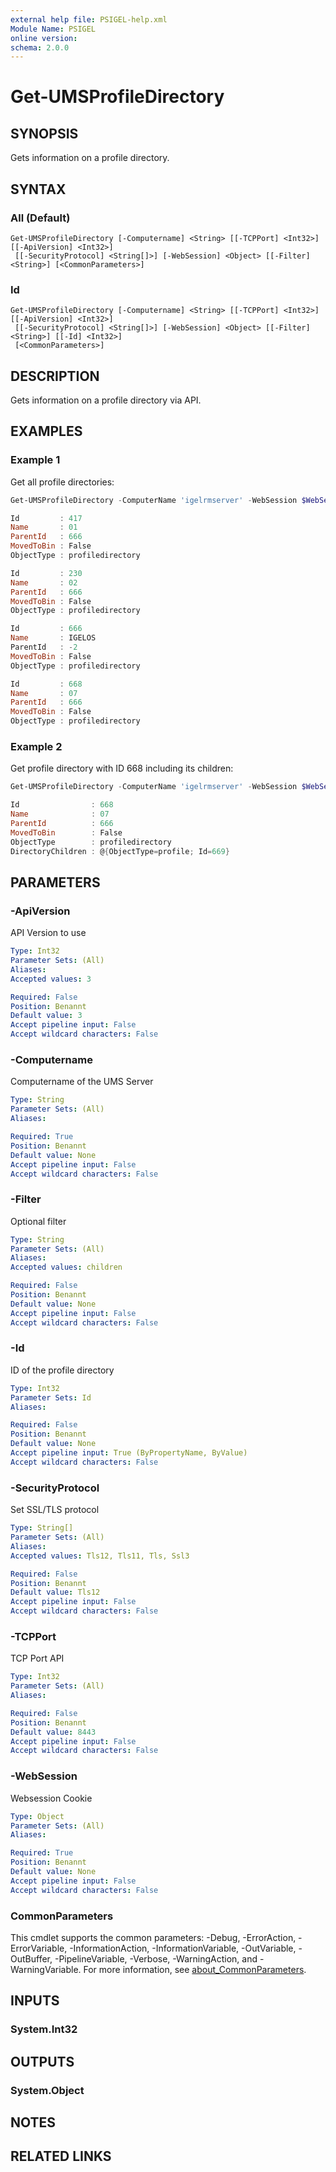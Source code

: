```yaml
---
external help file: PSIGEL-help.xml
Module Name: PSIGEL
online version:
schema: 2.0.0
---
```


# Get-UMSProfileDirectory

## SYNOPSIS
Gets information on a profile directory.

## SYNTAX

### All (Default)
```
Get-UMSProfileDirectory [-Computername] <String> [[-TCPPort] <Int32>] [[-ApiVersion] <Int32>]
 [[-SecurityProtocol] <String[]>] [-WebSession] <Object> [[-Filter] <String>] [<CommonParameters>]
```

### Id
```
Get-UMSProfileDirectory [-Computername] <String> [[-TCPPort] <Int32>] [[-ApiVersion] <Int32>]
 [[-SecurityProtocol] <String[]>] [-WebSession] <Object> [[-Filter] <String>] [[-Id] <Int32>]
 [<CommonParameters>]
```

## DESCRIPTION
Gets information on a profile directory via API.

## EXAMPLES

### Example 1

Get all profile directories:

```powershell
Get-UMSProfileDirectory -ComputerName 'igelrmserver' -WebSession $WebSession

Id         : 417
Name       : 01
ParentId   : 666
MovedToBin : False
ObjectType : profiledirectory

Id         : 230
Name       : 02
ParentId   : 666
MovedToBin : False
ObjectType : profiledirectory

Id         : 666
Name       : IGELOS
ParentId   : -2
MovedToBin : False
ObjectType : profiledirectory

Id         : 668
Name       : 07
ParentId   : 666
MovedToBin : False
ObjectType : profiledirectory
```

### Example 2

Get profile directory with ID 668 including its children:

```powershell
Get-UMSProfileDirectory -ComputerName 'igelrmserver' -WebSession $WebSession -Id 668 -Filter children

Id                : 668
Name              : 07
ParentId          : 666
MovedToBin        : False
ObjectType        : profiledirectory
DirectoryChildren : @{ObjectType=profile; Id=669}
```

## PARAMETERS

### -ApiVersion
API Version to use

```yaml
Type: Int32
Parameter Sets: (All)
Aliases:
Accepted values: 3

Required: False
Position: Benannt
Default value: 3
Accept pipeline input: False
Accept wildcard characters: False
```

### -Computername
Computername of the UMS Server

```yaml
Type: String
Parameter Sets: (All)
Aliases:

Required: True
Position: Benannt
Default value: None
Accept pipeline input: False
Accept wildcard characters: False
```

### -Filter
Optional filter

```yaml
Type: String
Parameter Sets: (All)
Aliases:
Accepted values: children

Required: False
Position: Benannt
Default value: None
Accept pipeline input: False
Accept wildcard characters: False
```

### -Id
ID of the profile directory

```yaml
Type: Int32
Parameter Sets: Id
Aliases:

Required: False
Position: Benannt
Default value: None
Accept pipeline input: True (ByPropertyName, ByValue)
Accept wildcard characters: False
```

### -SecurityProtocol
Set SSL/TLS protocol

```yaml
Type: String[]
Parameter Sets: (All)
Aliases:
Accepted values: Tls12, Tls11, Tls, Ssl3

Required: False
Position: Benannt
Default value: Tls12
Accept pipeline input: False
Accept wildcard characters: False
```

### -TCPPort
TCP Port API

```yaml
Type: Int32
Parameter Sets: (All)
Aliases:

Required: False
Position: Benannt
Default value: 8443
Accept pipeline input: False
Accept wildcard characters: False
```

### -WebSession
Websession Cookie

```yaml
Type: Object
Parameter Sets: (All)
Aliases:

Required: True
Position: Benannt
Default value: None
Accept pipeline input: False
Accept wildcard characters: False
```

### CommonParameters
This cmdlet supports the common parameters: -Debug, -ErrorAction, -ErrorVariable, -InformationAction, -InformationVariable, -OutVariable, -OutBuffer, -PipelineVariable, -Verbose, -WarningAction, and -WarningVariable. For more information, see [about_CommonParameters](http://go.microsoft.com/fwlink/?LinkID=113216).

## INPUTS

### System.Int32

## OUTPUTS

### System.Object
## NOTES

## RELATED LINKS
